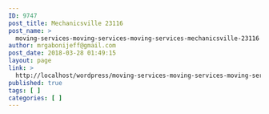 ```yaml
---
ID: 9747
post_title: Mechanicsville 23116
post_name: >
  moving-services-moving-services-moving-services-mechanicsville-23116
author: mrgabonijeff@gmail.com
post_date: 2018-03-28 01:49:15
layout: page
link: >
  http://localhost/wordpress/moving-services-moving-services-moving-services-mechanicsville-23116/
published: true
tags: [ ]
categories: [ ]
---
```

